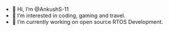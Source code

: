 - 👋 Hi, I’m @AnkushS-11
- 👀 I’m interested in coding, gaming and travel.
- 🌱 I’m currently working on open source RTOS Development.

<!---
AnkushS-11/AnkushS-11 is a ✨ special ✨ repository because its `README.md` (this file) appears on your GitHub profile.
You can click the Preview link to take a look at your changes.
--->
